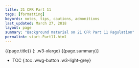 ```yaml
---
title: 21 CFR Part 11
tags: [formatting]
keyords: notes, tips, cautions, admonitions
last_updated: March 27, 2018
layout: page
summary: "Background material on 21 CFR Part 11 Regulation"
permalink: start-Part11.html
---
```

{{page.title}}
{: .w3-xlarge}
{{page.summary}}
* TOC
{:toc .wwg-button .w3-light-grey}
